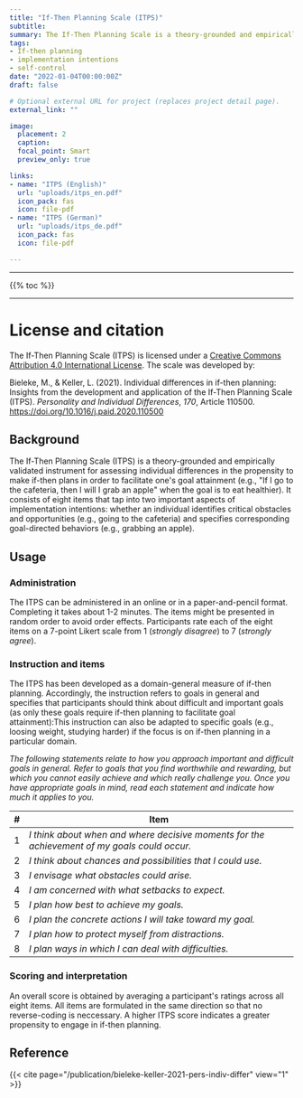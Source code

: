 ```yaml
---
title: "If-Then Planning Scale (ITPS)"
subtitle: 
summary: The If-Then Planning Scale is a theory-grounded and empirically validated instrument for assesssing the propensity to think about when, where, and how to act towards a goal.
tags:
- If-then planning
- implementation intentions
- self-control
date: "2022-01-04T00:00:00Z"
draft: false

# Optional external URL for project (replaces project detail page).
external_link: ""

image:
  placement: 2
  caption: 
  focal_point: Smart
  preview_only: true

links:
- name: "ITPS (English)"
  url: "uploads/itps_en.pdf"
  icon_pack: fas
  icon: file-pdf
- name: "ITPS (German)"
  url: "uploads/itps_de.pdf"
  icon_pack: fas
  icon: file-pdf

---
```


***
{{% toc %}}
***

# License and citation
The If-Then Planning Scale (ITPS) is licensed under a [Creative Commons Attribution 4.0 International License](http://creativecommons.org/licenses/by/4.0/). The scale was developed by:

Bieleke, M., & Keller, L. (2021). Individual differences in if-then planning: Insights from the development and application of the If-Then Planning Scale (ITPS). *Personality and Individual Differences*, *170*, Article 110500. https://doi.org/10.1016/j.paid.2020.110500



## Background 

The If-Then Planning Scale (ITPS) is a theory-grounded and empirically validated instrument for assessing individual differences in the propensity to make if-then plans in order to facilitate one's goal attainment (e.g., "If I go to the cafeteria, then I will I grab an apple" when the goal is to eat healthier). It consists of eight items that tap into two important aspects of implementation intentions: whether an individual identifies critical obstacles and opportunities (e.g., going to the cafeteria) and specifies corresponding goal-directed behaviors (e.g., grabbing an apple).

## Usage

### Administration

The ITPS can be administered in an online or in a paper-and-pencil format. Completing it takes about 1-2 minutes. The items might be presented in random order to avoid order effects. Participants rate each of the eight items on a 7-point Likert scale from 1 (*strongly disagree*) to 7 (*strongly agree*).

### Instruction and items

The ITPS has been developed as a domain-general measure of if-then planning. Accordingly, the instruction refers to goals in general and specifies that participants should think about difficult and important goals (as only these goals require if-then planning to facilitate goal attainment):This instruction can also be adapted to specific goals (e.g., loosing weight, studying harder) if the focus is on if-then planning in a particular domain. 

*The following statements relate to how you approach important and difficult goals in general. Refer to goals that you find worthwhile and rewarding, but which you cannot easily achieve and which really challenge you. Once you have appropriate goals in mind, read each statement and indicate how much it applies to you.*

| # | Item |
| - | - |
| 1 | *I think about when and where decisive moments for the achievement of my goals could occur.* |
| 2 | *I think about chances and possibilities that I could use.* |
| 3 | *I envisage what obstacles could arise.* |
| 4 | *I am concerned with what setbacks to expect.* |
| 5 | *I plan how best to achieve my goals.* |
| 6 | *I plan the concrete actions I will take toward my goal.* |
| 7 | *I plan how to protect myself from distractions.* |
| 8 | *I plan ways in which I can deal with difficulties.* |

### Scoring and interpretation

An overall score is obtained by averaging a participant's ratings across all eight items. All items are formulated in the same direction so that no reverse-coding is neccessary. A higher ITPS score indicates a greater propensity to engage in if-then planning.


## Reference
{{< cite page="/publication/bieleke-keller-2021-pers-indiv-differ" view="1" >}}